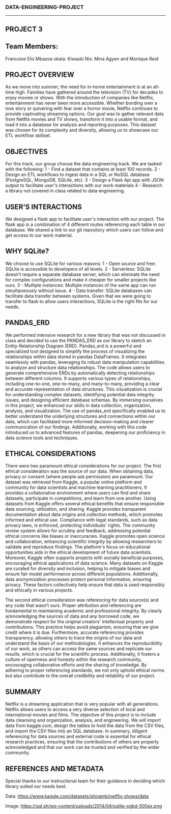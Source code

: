 ### DATA-ENGINEERING-PROJECT
---
## PROJECT 3

## Team Members: 
Francoise Elis Mbazoa okala:
Kiwaski Nix:
Mina Agyen and
Monique Reid 

## PROJECT OVERVIEW 
As we move into summer, the need for in-home entertainment is at an all-
time high. Families have gathered around the television (TV) for decades to 
enjoy movies or shows. With the introduction of companies like Netflix, 
entertainment has never been more accessible. Whether bonding over a love
story or quivering with fear over a horror movie, Netflix continues to provide 
captivating streaming options. Our goal was to gather relevant data from 
Netflix movies and TV shows, transform it into a usable format, and load it 
into a database for analysis and reporting purposes. This dataset was chosen
for its complexity and diversity, allowing us to showcase our ETL workflow 
skillset.

## OBJECTIVES
For this track, our group choose the data engineering track. We are tasked with the following:
1 - Find a dataset that contains at least 100 records.
2 - Design an ETL workflows to ingest data in a SQL or NoSQL database (PostgreSQL, MongoDB, SQLite, etc). 
3 - Design a Flask Api app with JSON output to facilitate user's interactions with our work materials
4 - Research a library not covered in class related to data engineering. 

## USER'S INTERACTIONS
We designed a flask app to facilitate user's interaction with our project. The flask app is a combination of 4 different routes referencing each table in our database. We shared a link to our git repository which users can follow and get access to our work material.

## WHY SQLite?
We choose to use SQLite for various reasons:
1 - Open source and free: SQLite is accessible to developers of all levels.
2 - Serverless: SQLite doesn't require a separate database server, which can eliminate the need for complex configurations and make it cheaper for smaller projects like ours.
3 - Multiple instances: Multiple instances of the same app can run simultaneously without issue.
4 - Data transfer: SQLite databases can facilitate data transfer between systems. Given that we were going to transfer to flask to allow users interactions, SQLite is the right fits for our needs.

## PANDAS_ERD
We performed intensive research for a new library that was not discussed in class and decided to use the PANDAS_ERD as our library to sketch an Entity-Relationship Diagram (ERD). Pandas_erd is a powerful and specialized tool designed to simplify the process of visualizing the relationships within data stored in pandas DataFrames. It integrates seamlessly with pandas, leveraging its robust data manipulation capabilities to analyze and structure data relationships.
The code allows users to generate comprehensive ERDs by automatically detecting relationships between different columns. It supports various types of relationships, including one-to-one, one-to-many, and many-to-many, providing a clear and accurate representation of data structures. This visualization is crucial for understanding complex datasets, identifying potential data integrity issues, and designing efficient database schemas.
By immersing ourselves in this project, we enhanced our skills in data collection, organization, analysis, and visualization. The use of pandas_erd specifically enabled us to better understand the underlying structures and connections within our data, which can facilitated more informed decision-making and clearer communication of our findings. Additionally, working with this code introduced us to advanced features of pandas, deepening our proficiency in data science tools and techniques.


## ETHICAL CONSIDERATIONS
There were two paramount ethical considerations for our project. The first ethical consideration was the source of our data. When obtaining data, privacy or consent (where people ask permission) are paramount. Our dataset was retrieved from Kaggle, a popular online platform and community for data scientists and machine learning practitioners. It provides a collaborative environment where users can find and share datasets, participate in competitions, and learn from one another. Using datasets from Kaggle offers several ethical benefits that ensure responsible data sourcing, utilization, and sharing. Kaggle provides transparent documentation about data origins and collection methods, which promotes informed and ethical use. Compliance with legal standards, such as data privacy laws, is enforced, protecting individuals' rights. The community review system allows for scrutiny and feedback, addressing potential ethical concerns like biases or inaccuracies. Kaggle promotes open science and collaboration, enhancing scientific integrity by allowing researchers to validate and reproduce findings. The platform's focus on educational opportunities aids in the ethical development of future data scientists. Moreover, Kaggle often supports projects with socially beneficial purposes, encouraging ethical applications of data science. Many datasets on Kaggle are curated for diversity and inclusion, helping to mitigate biases and ensure fair model performance across different populations. Additionally, data anonymization processes protect personal information, ensuring privacy. These factors collectively help ensure that data is used responsibly and ethically in various projects.

The second ethical consideration was referencing for data source(s) and any code that wasn’t ours. Proper attribution and referencing are fundamental to maintaining academic and professional integrity. By clearly acknowledging the sources of data and any borrowed code, we demonstrate respect for the original creators' intellectual property and contributions. This practice helps avoid plagiarism, ensuring that we give credit where it is due. Furthermore, accurate referencing provides transparency, allowing others to trace the origins of our data and understand the basis of our methodologies. It enhances the reproducibility of our work, as others can access the same sources and replicate our results, which is crucial for the scientific process. Additionally, it fosters a culture of openness and honesty within the research community, encouraging collaborative efforts and the sharing of knowledge. By adhering to proper referencing standards, we not only uphold ethical norms but also contribute to the overall credibility and reliability of our project. 

## SUMMARY  
Netflix is a streaming application that is very popular with all generations. Netflix allows users to access a very diverse selection of local and international movies and films. The objective of this project is to include data cleansing and organization, analysis, and engineering. We will import data from kaggle.com, design the tables to hold the data from the CSV files, and import the CSV files into an SQL database. In summary, diligent referencing for data sources and external code is essential for ethical research practices, ensuring that the contributions of others are properly acknowledged and that our work can be trusted and verified by the wider community.

## REFERENCES AND METADATA    
Special thanks to our instructional team for their guidance in deciding which library suited our needs best. 

Data: https://www.kaggle.com/datasets/shivamb/netflix-shows/data	

Image: https://sql.sh/wp-content/uploads/2014/04/sqlite-sgbd-500px.png

































































